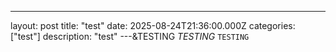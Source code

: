 ---
layout: post
title: "test"
date: 2025-08-24T21:36:00.000Z
categories: ["test"]
description: "test"
---&TESTING *TESTING* ```TESTING```